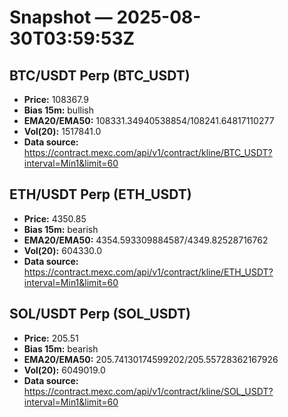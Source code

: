# Snapshot — 2025-08-30T03:59:53Z

## BTC/USDT Perp (BTC_USDT)
- **Price:** 108367.9
- **Bias 15m:** bullish
- **EMA20/EMA50:** 108331.34940538854/108241.64817110277
- **Vol(20):** 1517841.0
- **Data source:** https://contract.mexc.com/api/v1/contract/kline/BTC_USDT?interval=Min1&limit=60

## ETH/USDT Perp (ETH_USDT)
- **Price:** 4350.85
- **Bias 15m:** bearish
- **EMA20/EMA50:** 4354.593309884587/4349.82528716762
- **Vol(20):** 604330.0
- **Data source:** https://contract.mexc.com/api/v1/contract/kline/ETH_USDT?interval=Min1&limit=60

## SOL/USDT Perp (SOL_USDT)
- **Price:** 205.51
- **Bias 15m:** bearish
- **EMA20/EMA50:** 205.74130174599202/205.55728362167926
- **Vol(20):** 6049019.0
- **Data source:** https://contract.mexc.com/api/v1/contract/kline/SOL_USDT?interval=Min1&limit=60
